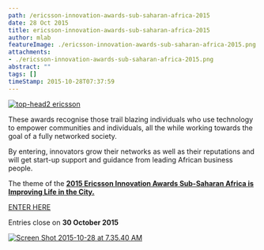 ```yaml
---
path: /ericsson-innovation-awards-sub-saharan-africa-2015
date: 28 Oct 2015
title: ericsson-innovation-awards-sub-saharan-africa-2015
author: mlab
featureImage: ./ericsson-innovation-awards-sub-saharan-africa-2015.png
attachments: 
- ./ericsson-innovation-awards-sub-saharan-africa-2015.png
abstract: ""
tags: []
timeStamp: 2015-10-28T07:37:59
---
```


[![top-head2 ericsson](https:&#x2F;&#x2F;mlab.co.za&#x2F;wp-content&#x2F;uploads&#x2F;2015&#x2F;10&#x2F;top-head2-ericsson.jpg)](https:&#x2F;&#x2F;mlab.co.za&#x2F;wp-content&#x2F;uploads&#x2F;2015&#x2F;10&#x2F;top-head2-ericsson.jpg)

These awards recognise those trail blazing individuals who use technology to empower communities and individuals, all the while working towards the goal of a fully networked society.

By entering, innovators grow their networks as well as their reputations and will get start-up support and guidance from leading African business people.

The theme of the **[2015 Ericsson Innovation Awards Sub-Saharan Africa is Improving Life in the City.](http:&#x2F;&#x2F;innovationawardssubsahara.com&#x2F;?utm_source&#x3D;C-level%20mailer&amp;utm_medium&#x3D;E-mail&amp;utm_campaign&#x3D;Mailer%20campaign)**

[ENTER HERE](http:&#x2F;&#x2F;innovationawardssubsahara.com&#x2F;form?utm_source&#x3D;Innovation%20awards%20mailer&amp;utm_medium&#x3D;E-mail%20-%20innovation%20awards&amp;utm_term&#x3D;innovation%2C%20start%20up&amp;utm_campaign&#x3D;Mailer%202%20campaign)

Entries close on **30 October 2015**

[![Screen Shot 2015-10-28 at 7.35.40 AM](https:&#x2F;&#x2F;mlab.co.za&#x2F;wp-content&#x2F;uploads&#x2F;2015&#x2F;10&#x2F;Screen-Shot-2015-10-28-at-7.35.40-AM.png)](https:&#x2F;&#x2F;mlab.co.za&#x2F;wp-content&#x2F;uploads&#x2F;2015&#x2F;10&#x2F;Screen-Shot-2015-10-28-at-7.35.40-AM.png)


